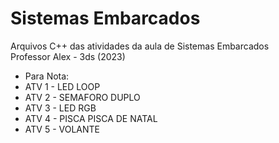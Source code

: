 # Sistemas Embarcados
Arquivos C++ das atividades da aula de Sistemas Embarcados <br>
Professor Alex - 3ds (2023)

<uL>
  <li> Para Nota: </li>
  <li>ATV 1 - LED LOOP</li>
  <li>ATV 2 - SEMAFORO DUPLO</li>
  <li>ATV 3 - LED RGB</li>
  <li>ATV 4 - PISCA PISCA DE NATAL</li>
  <li>ATV 5 - VOLANTE</li>
</ul>
